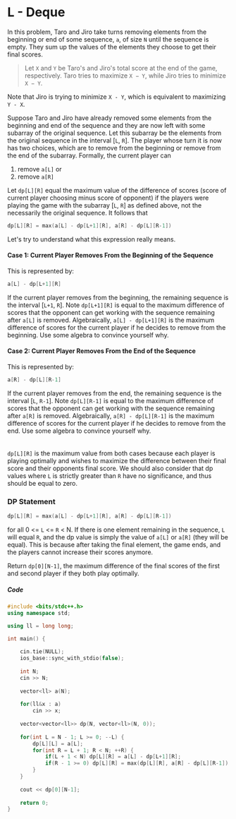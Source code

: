 # L - Deque

In this problem, Taro and Jiro take turns removing elements from the beginning or end of some sequence, `a`, of size `N` until the sequence is empty. They sum up the values of the elements they choose to get their final scores.

> Let `X` and `Y` be Taro's and Jiro's total score at the end of the game, respectively. Taro tries to maximize `X − Y`, while Jiro tries to minimize `X − Y`.

Note that Jiro is trying to minimize `X - Y`, which is equivalent to maximizing `Y - X`. 

Suppose Taro and Jiro have already removed some elements from the beginning and end of the sequence and they are now left with some subarray of the original sequence. Let this subarray be the elements from the original sequence in the interval [`L`, `R`]. The player whose turn it is now has two choices, which are to remove from the beginning or remove from the end of the subarray. Formally, the current player can 

1. remove `a[L]` or 
2. remove `a[R]`

Let `dp[L][R]` equal the maximum value of the difference of scores (score of current player choosing minus score of opponent) if the players were playing the game with the subarray [`L`, `R`] as defined above, not the necessarily the original sequence. It follows that

```cpp
dp[L][R] = max(a[L] - dp[L+1][R], a[R] - dp[L][R-1])
```

Let's try to understand what this expression really means.

#### Case 1: Current Player Removes From the Beginning of the Sequence

This is represented by:
```cpp
a[L] - dp[L+1][R]
```
If the current player removes from the beginning, the remaining sequence is the interval [`L+1`, `R`]. Note `dp[L+1][R]` is equal to the maximum difference of scores that the opponent can get working with the sequence remaining after `a[L]` is removed. Algebraically, `a[L] - dp[L+1][R]` is the maximum difference of scores for the current player if he decides to remove from the beginning. Use some algebra to convince yourself why.

#### Case 2: Current Player Removes From the End of the Sequence

This is represented by:
```cpp
a[R] - dp[L][R-1]
```
If the current player removes from the end, the remaining sequence is the interval [`L`, `R-1`]. Note `dp[L][R-1]` is equal to the maximum difference of scores that the opponent can get working with the sequence remaining after `a[R]` is removed. Algebraically, `a[R] - dp[L][R-1]` is the maximum difference of scores for the current player if he decides to remove from the end. Use some algebra to convince yourself why.
\
\
\
`dp[L][R]` is the maximum value from both cases because each player is playing optimally and wishes to maximize the difference between their final score and their opponents final score. We should also consider that dp values where `L` is strictly greater than `R` have no significance, and thus should be equal to zero.

### DP Statement

```cpp
dp[L][R] = max(a[L] - dp[L+1][R], a[R] - dp[L][R-1])
```

for all 0 <= `L` <= `R` < N. If there is one element remaining in the sequence, `L` will equal `R`, and the dp value is simply the value of `a[L]` or `a[R]` (they will be equal). This is because after taking the final element, the game ends, and the players cannot increase their scores anymore.

Return `dp[0][N-1]`, the maximum difference of the final scores of the first and second player if they both play optimally.

##### Code

```cpp
#include <bits/stdc++.h>
using namespace std;

using ll = long long;

int main() {
	
	cin.tie(NULL);
	ios_base::sync_with_stdio(false);
	
	int N;
	cin >> N;
	
	vector<ll> a(N);
	
	for(ll&x : a)
		cin >> x;
		
	vector<vector<ll>> dp(N, vector<ll>(N, 0));
	
	for(int L = N - 1; L >= 0; --L) {
		dp[L][L] = a[L];
		for(int R = L + 1; R < N; ++R) {
			if(L + 1 < N) dp[L][R] = a[L] - dp[L+1][R];
			if(R - 1 >= 0) dp[L][R] = max(dp[L][R], a[R] - dp[L][R-1]);
		}
	}
	
	cout << dp[0][N-1];
	
	return 0;
}
```
